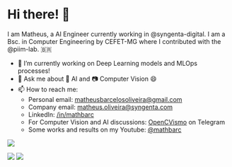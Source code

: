 # Hi there! 👋

I am Matheus, a AI Engineer currently working in @syngenta-digital. I am a Bsc. in Computer Engineering by CEFET-MG where I contributed with the @piim-lab. 
🇧🇷

- 🔭 I’m currently working on Deep Learning models and MLOps processes!
- 💬 Ask me about 🤖 AI and 📷 Computer Vision 😄
- 📫 How to reach me: 
  - Personal email: <a href=mailto:matheusbarcelosoliveira@gmail.com>matheusbarcelosoliveira@gmail.com</a>
  - Company email: <a href=mailto:matheus.oliveira@syngenta.com>matheus.oliveira@syngenta.com</a>
  - LinkedIn: <a href=https://www.linkedin.com/in/mathbarc>/in/mathbarc</a>
  - For Computer Vision and AI discussions: [OpenCVismo](https://t.me/opencvBrasil) on Telegram
  - Some works and results on my Youtube: [@mathbarc](https://www.youtube.com/@mathbarc)

![](http://github-profile-summary-cards.vercel.app/api/cards/profile-details?username=vn7n24fzkq&theme=default) 

![](http://github-profile-summary-cards.vercel.app/api/cards/most-commit-language?username=mathbarc&theme=default) 
![](http://github-profile-summary-cards.vercel.app/api/cards/repos-per-language?username=mathbarc&theme=default)
